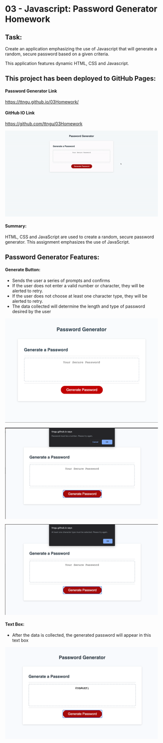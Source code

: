 # 03 - Javascript: Password Generator Homework

## **Task:**
Create an application emphasizing the use of Javascript that will generate a random, secure password based on a given criteria. 

This application features dynamic HTML, CSS and Javascript.

## **This project has been deployed to GitHub Pages:**
#### **Password Generator Link**
https://ttngu.github.io/03Homework/

#### **GitHub IO Link**
https://github.com/ttngu/03Homework

![Alt Text](https://github.com/ttngu/03Homework/blob/master/Assets/screenshot.gif?raw=true)

#### **Summary:**

HTML, CSS and JavaScript are used to create a random, secure password generator. 
This assignment emphasizes the use of JavaScript.

## **Password Generator Features:**

#### **Generate Button:**
- Sends the user a series of prompts and confirms
- If the user does not enter a valid number or character, they will be alerted to retry.
- If the user does not choose at least one character type, they will be alerted to retry.
- The data collected will determine the length and type of password desired by the user

![Alt Text](https://github.com/ttngu/03Homework/blob/master/Assets/PassGenButton.png?raw=true)

![Alt Text](https://github.com/ttngu/03Homework/blob/master/Assets/NumberCharacter.png?raw=true)

![Alt Text](https://github.com/ttngu/03Homework/blob/master/Assets/MustChooseCharacter.png?raw=true)

#### **Text Box:**
- After the data is collected, the generated password will appear in this text box

![Alt Text](https://github.com/ttngu/03Homework/blob/master/Assets/Textbox.png?raw=true)

